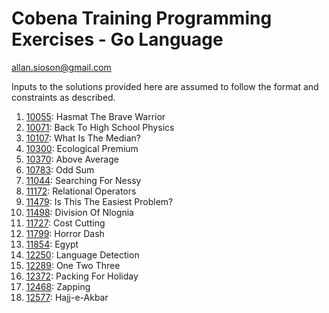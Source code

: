 # Cobena Training Programming Exercises - Go Language

allan.sioson@gmail.com

Inputs to the solutions provided here are assumed to follow the format and constraints as described.

1. [10055](https://onlinejudge.org/external/100/10055.pdf): Hasmat The Brave Warrior
2. [10071](https://onlinejudge.org/external/100/10071.pdf): Back To High School Physics
3. [10107](https://onlinejudge.org/external/101/10107.pdf): What Is The Median?
4. [10300](https://onlinejudge.org/external/103/10300.pdf): Ecological Premium
5. [10370](https://onlinejudge.org/external/103/10370.pdf): Above Average
6. [10783](https://onlinejudge.org/external/107/10783.pdf): Odd Sum
7. [11044](https://onlinejudge.org/external/110/11044.pdf): Searching For Nessy
8. [11172](https://onlinejudge.org/external/111/11172.pdf): Relational Operators
9. [11479](https://onlinejudge.org/external/114/11479.pdf): Is This The Easiest Problem?
10. [11498](https://onlinejudge.org/external/114/11498.pdf): Division Of Nlognia
11. [11727](https://onlinejudge.org/external/117/11727.pdf): Cost Cutting
12. [11799](https://onlinejudge.org/external/117/11799.pdf): Horror Dash
13. [11854](https://onlinejudge.org/external/118/11854.pdf): Egypt
14. [12250](https://onlinejudge.org/external/122/12250.pdf): Language Detection
15. [12289](https://onlinejudge.org/external/122/12289.pdf): One Two Three
16. [12372](https://onlinejudge.org/external/123/12372.pdf): Packing For Holiday
17. [12468](https://onlinejudge.org/external/124/12468.pdf): Zapping
18. [12577](https://onlinejudge.org/external/125/12577.pdf): Hajj-e-Akbar

